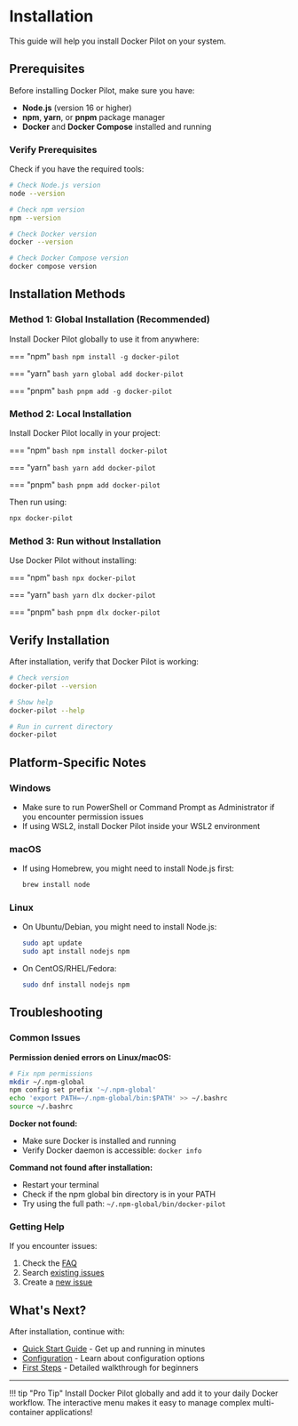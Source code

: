 # Installation

This guide will help you install Docker Pilot on your system.

## Prerequisites

Before installing Docker Pilot, make sure you have:

- **Node.js** (version 16 or higher)
- **npm**, **yarn**, or **pnpm** package manager
- **Docker** and **Docker Compose** installed and running

### Verify Prerequisites

Check if you have the required tools:

```bash
# Check Node.js version
node --version

# Check npm version
npm --version

# Check Docker version
docker --version

# Check Docker Compose version
docker compose version
```

## Installation Methods

### Method 1: Global Installation (Recommended)

Install Docker Pilot globally to use it from anywhere:

=== "npm"
    ```bash
    npm install -g docker-pilot
    ```

=== "yarn"
    ```bash
    yarn global add docker-pilot
    ```

=== "pnpm"
    ```bash
    pnpm add -g docker-pilot
    ```

### Method 2: Local Installation

Install Docker Pilot locally in your project:

=== "npm"
    ```bash
    npm install docker-pilot
    ```

=== "yarn"
    ```bash
    yarn add docker-pilot
    ```

=== "pnpm"
    ```bash
    pnpm add docker-pilot
    ```

Then run using:
```bash
npx docker-pilot
```

### Method 3: Run without Installation

Use Docker Pilot without installing:

=== "npm"
    ```bash
    npx docker-pilot
    ```

=== "yarn"
    ```bash
    yarn dlx docker-pilot
    ```

=== "pnpm"
    ```bash
    pnpm dlx docker-pilot
    ```

## Verify Installation

After installation, verify that Docker Pilot is working:

```bash
# Check version
docker-pilot --version

# Show help
docker-pilot --help

# Run in current directory
docker-pilot
```

## Platform-Specific Notes

### Windows

- Make sure to run PowerShell or Command Prompt as Administrator if you encounter permission issues
- If using WSL2, install Docker Pilot inside your WSL2 environment

### macOS

- If using Homebrew, you might need to install Node.js first:
  ```bash
  brew install node
  ```

### Linux

- On Ubuntu/Debian, you might need to install Node.js:
  ```bash
  sudo apt update
  sudo apt install nodejs npm
  ```

- On CentOS/RHEL/Fedora:
  ```bash
  sudo dnf install nodejs npm
  ```

## Troubleshooting

### Common Issues

**Permission denied errors on Linux/macOS:**
```bash
# Fix npm permissions
mkdir ~/.npm-global
npm config set prefix '~/.npm-global'
echo 'export PATH=~/.npm-global/bin:$PATH' >> ~/.bashrc
source ~/.bashrc
```

**Docker not found:**
- Make sure Docker is installed and running
- Verify Docker daemon is accessible: `docker info`

**Command not found after installation:**
- Restart your terminal
- Check if the npm global bin directory is in your PATH
- Try using the full path: `~/.npm-global/bin/docker-pilot`

### Getting Help

If you encounter issues:

1. Check the [FAQ](../faq.md)
2. Search [existing issues](https://github.com/jonhvmp/docker-pilot/issues)
3. Create a [new issue](https://github.com/jonhvmp/docker-pilot/issues/new)

## What's Next?

After installation, continue with:

- [Quick Start Guide](quick-start.md) - Get up and running in minutes
- [Configuration](configuration.md) - Learn about configuration options
- [First Steps](first-steps.md) - Detailed walkthrough for beginners

---

!!! tip "Pro Tip"
    Install Docker Pilot globally and add it to your daily Docker workflow. The interactive menu makes it easy to manage complex multi-container applications!
